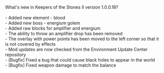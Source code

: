 What's new in Keepers of the Stones II version 1.0.0.18?<br />
<br />- Added new element - blood
<br />- Added new boss - energium golem
<br />- Added raw blocks for amplifier and energium
<br />- The ability to throw an amplifier drop has been removed
<br />- The overlay with power points has been moved to the left corner so that it is not covered by effects
<br />- Mod updates are now checked from the Environment Update Center repository
<br />- [Bugfix] Fixed a bug that could cause black holes to appear in the world
<br />- [Bugfix] Fixed weapon damage to match the balance